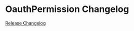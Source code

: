 # OauthPermission Changelog

[Release Changelog](https://github.com/spryker/glue-application-permission/releases)

